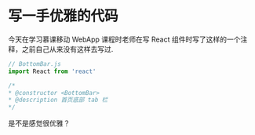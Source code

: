 # 写一手优雅的代码

今天在学习慕课移动 WebApp 课程时老师在写 React 组件时写了这样的一个注释，之前自己从来没有这样去写过.

```js
// BottomBar.js
import React from 'react'

/*
* @constructor <BottomBar>
* @description 首页底部 tab 栏
*/
```

是不是感觉很优雅？



